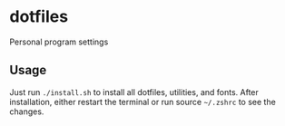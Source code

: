 # dotfiles

Personal program settings

## Usage

Just run `./install.sh` to install all dotfiles, utilities, and fonts. After installation, either restart the terminal
or run source `~/.zshrc` to see the changes.
